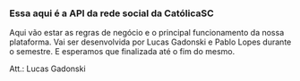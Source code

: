 ### Essa aqui é a API da rede social da CatólicaSC

Aqui vão estar as regras de negócio e o principal funcionamento da nossa plataforma. Vai ser desenvolvida por Lucas Gadonski e Pablo Lopes durante o semestre. E esperamos que finalizada até o fim do mesmo.

Att.:
Lucas Gadonski
